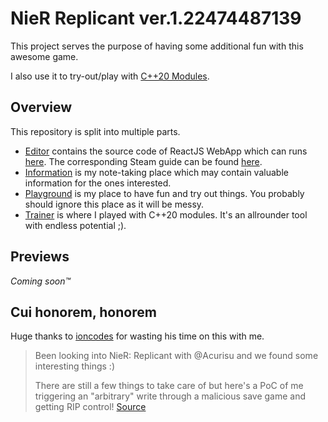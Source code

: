 # NieR Replicant ver.1.22474487139

This project serves the purpose of having some additional fun with this awesome game.

I also use it to try-out/play with [C++20 Modules](https://en.cppreference.com/w/cpp/language/modules).

## Overview

This repository is split into multiple parts.

- [Editor](Editor) contains the source code of ReactJS WebApp which can runs [here](https://acurisu.github.io/NieR-Replicant-ver.1.22474487139/). The corresponding Steam guide can be found [here](https://steamcommunity.com/sharedfiles/filedetails/?id=2489207847).
- [Information](Information) is my note-taking place which may contain valuable information for the ones interested.
- [Playground](Playground) is my place to have fun and try out things. You probably should ignore this place as it will be messy.
- [Trainer](Trainer) is where I played with C++20 modules. It's an allrounder tool with endless potential ;).

## Previews

_Coming soon™_

## Cui honorem, honorem

Huge thanks to [ioncodes](https://github.com/ioncodes) for wasting his time on this with me.

> Been looking into NieR: Replicant with @Acurisu
> and we found some interesting things :)
>
> There are still a few things to take care of
> but here's a PoC of me triggering an "arbitrary" write
> through a malicious save game and getting RIP control!
[Source](https://twitter.com/layle_ctf)
